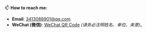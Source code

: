 📫 **How to reach me:**

- **Email**: 3413088901@qq.com
- **WeChat (微信)**: [WeChat QR Code](https://vip.123pan.cn/1829447704/share/wechat.jpg) *(请务必注明姓名、单位、来意)*。
